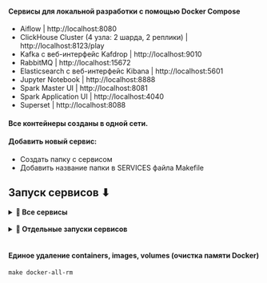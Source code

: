 #### Сервисы для локальной разработки с помощью Docker Compose
- Aiflow | http://localhost:8080
- ClickHouse Cluster (4 узла: 2 шарда, 2 реплики) | http://localhost:8123/play 
- Kafka c веб-интерфейс Kafdrop | http://localhost:9010
- RabbitMQ | http://localhost:15672
- Elasticsearch c веб-интерфейс Kibana | http://localhost:5601
- Jupyter Notebook | http://localhost:8888
- Spark Master UI | http://localhost:8081
- Spark Application UI | http://localhost:4040
- Superset | http://localhost:8088





#### Все контейнеры созданы в одной сети.

#### Добавить новый сервис:
- Создать папку с сервисом
- Добавить название папки в SERVICES файла Makefile

## Запуск сервисов ⬇

<div aligin='left' id="all_services">
<details>
<summary align="left"> <strong>🔶 Все сервисы</strong></summary>

### Запуск (со сборкой) всех сервисов
```shell
make build
```

### Запуск (без сборки) всех сервисов
```shell
make up
```

### Остановка всех сервисов
```shell
make down
```


</details>
</div>
<br>

<div aligin='left' id="one_services">
<details>
<summary align="left"> <strong>🔷 Отдельные запуски сервисов</strong></summary>

<br>

<div aligin='left' id="Airflow">
<details>
<summary align="left"> <strong>Airflow</strong></summary>

### Запуск (со сборкой) 
```shell
make build-airflow 
```

### Запуск (без сборки)
```shell
make up-airflow
```

### Остановка
```shell
make down-airflow
```

</details>
</div>


<br>

<div aligin='left' id="ClickHouse_Cluster">
<details>
<summary align="left"> <strong>ClickHouse Cluster</strong></summary>

### Запуск (со сборкой) 
```shell
make build-clickhouse-cluster 
```

### Запуск (без сборки)
```shell
make up-clickhouse-cluster
```

### Остановка
```shell
make down-clickhouse-cluster
```

</details>
</div>

<br>

<div aligin='left' id="Postgres">
<details>
<summary align="left"> <strong>Postgres</strong></summary>

### Запуск (со сборкой) 
```shell
make build-postgres 
```

### Запуск (без сборки)
```shell
make up-postgres
```

### Остановка
```shell
make down-postgres
```

</details>
</div>

<br>

<div aligin='left' id="Kafka">
<details>
<summary align="left"> <strong>Kafka</strong></summary>


### Запуск (со сборкой) 
```shell
make build-kafka 
```

### Запуск (без сборки)
```shell
make up-kafka
```

### Остановка
```shell
make down-kafka
```

</details>
</div>


<br>

<div aligin='left' id="RabbitMQ">
<details>
<summary align="left"> <strong>RabbitMQ</strong></summary>

### Запуск (со сборкой) 
```shell
make build-rabbitmq 
```

### Запуск (без сборки)
```shell
make up-rabbitmq
```

### Остановка
```shell
make down-rabbitmq
```
</details>
</div>


<br>

<div aligin='left' id="Elasticsearch ">
<details>
<summary align="left"> <strong>Elasticsearch </strong></summary>

### Запуск (со сборкой) 
```shell
make build-elasticsearch 
```

### Запуск (без сборки)
```shell
make up-elasticsearch
```

### Остановка
```shell
make down-elasticsearch
```
</details>
</div>

<br>

<div aligin='left' id="Jupyter Notebook PySpark ">
<details>
<summary align="left"> <strong>Jupyter Notebook with PySpark</strong></summary>

### Запуск (со сборкой) 
```shell
make build-pyspark-jupyter 
```

### Запуск (без сборки)
```shell
make up-pyspark-jupyter
```

### Остановка
```shell
make down-pyspark-jupyter
```
</details>
</div>

<br>


<div aligin='left' id="Superset">
<details>
<summary align="left"> <strong>Superset</strong></summary>

### Запуск (со сборкой) 
```shell
make build-superset
```

### Запуск (без сборки)
```shell
make up-superset
```

### Остановка
```shell
make down-superset
```
</details>
</div>

<br>

</details>
</div>


<br>

#### Единое удаление containers, images, volumes (очистка памяти Docker)
```shell
make docker-all-rm
```